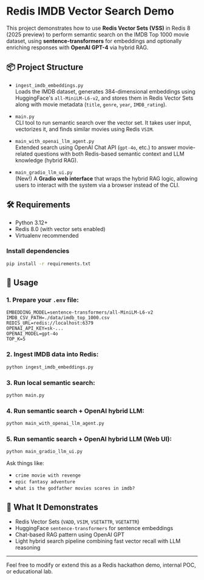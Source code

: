 
# Redis IMDB Vector Search Demo

This project demonstrates how to use **Redis Vector Sets (VSS)** in Redis 8 (2025 preview) to perform semantic search on the IMDB Top 1000 movie dataset, using **sentence-transformers** for embeddings and optionally enriching responses with **OpenAI GPT-4** via hybrid RAG.

## 📦 Project Structure

- `ingest_imdb_embeddings.py`  
  Loads the IMDB dataset, generates 384-dimensional embeddings using HuggingFace's `all-MiniLM-L6-v2`, and stores them in Redis Vector Sets along with movie metadata (`title`, `genre`, `year`, `IMDB_rating`).

- `main.py`  
  CLI tool to run semantic search over the vector set. It takes user input, vectorizes it, and finds similar movies using Redis `VSIM`.

- `main_with_openai_llm_agent.py`  
  Extended search using OpenAI Chat API (`gpt-4o`, etc.) to answer movie-related questions with both Redis-based semantic context and LLM knowledge (hybrid RAG).

- `main_gradio_llm_ui.py`  
  (New!) A **Gradio web interface** that wraps the hybrid RAG logic, allowing users to interact with the system via a browser instead of the CLI.

## 🛠️ Requirements

- Python 3.12+
- Redis 8.0 (with vector sets enabled)
- Virtualenv recommended

### Install dependencies

```bash
pip install -r requirements.txt
```

## 🧪 Usage

### 1. Prepare your `.env` file:

```dotenv
EMBEDDING_MODEL=sentence-transformers/all-MiniLM-L6-v2
IMDB_CSV_PATH=./data/imdb_top_1000.csv
REDIS_URL=redis://localhost:6379
OPENAI_API_KEY=sk-...
OPENAI_MODEL=gpt-4o
TOP_K=5
```

### 2. Ingest IMDB data into Redis:

```bash
python ingest_imdb_embeddings.py
```

### 3. Run local semantic search:

```bash
python main.py
```

### 4. Run semantic search + OpenAI hybrid LLM:

```bash
python main_with_openai_llm_agent.py
```

### 5. Run semantic search + OpenAI hybrid LLM (Web UI):

```bash
python main_gradio_llm_ui.py
```

Ask things like:
- `crime movie with revenge`
- `epic fantasy adventure`
- `what is the godfather movies scores in imdb?`

## 🧠 What It Demonstrates

- Redis Vector Sets (`VADD`, `VSIM`, `VSETATTR`, `VGETATTR`)
- HuggingFace `sentence-transformers` for sentence embeddings
- Chat-based RAG pattern using OpenAI GPT
- Light hybrid search pipeline combining fast vector recall with LLM reasoning

---

Feel free to modify or extend this as a Redis hackathon demo, internal POC, or educational lab.
